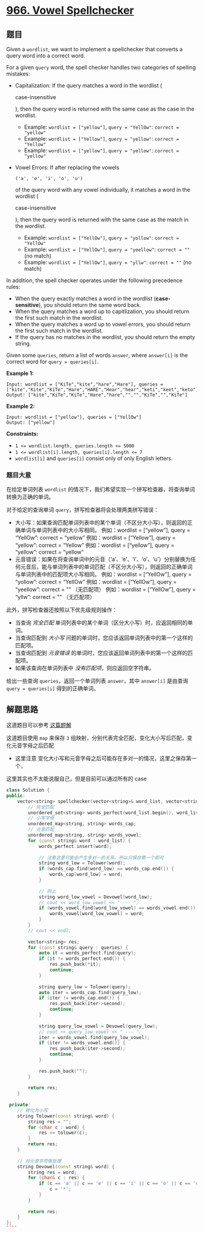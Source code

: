 # [966. Vowel Spellchecker](https://leetcode.com/problems/vowel-spellchecker/)

## 题目

Given a `wordlist`, we want to implement a spellchecker that converts a query word into a correct word.

For a given `query` word, the spell checker handles two categories of spelling mistakes:

- Capitalization: If the query matches a word in the wordlist (

  case-insensitive

  ), then the query word is returned with the same case as the case in the wordlist. 	

  - Example: `wordlist = ["yellow"]`, `query = "YellOw"`: `correct = "yellow"`
  - Example: `wordlist = ["Yellow"]`, `query = "yellow"`: `correct = "Yellow"`
  - Example: `wordlist = ["yellow"]`, `query = "yellow"`: `correct = "yellow"`

- Vowel Errors: If after replacing the vowels 

  ```
  ('a', 'e', 'i', 'o', 'u')
  ```

   of the query word with any vowel individually, it matches a word in the wordlist (

  case-insensitive

  ), then the query word is returned with the same case as the match in the wordlist. 

  - Example: `wordlist = ["YellOw"]`, `query = "yollow"`: `correct = "YellOw"`
  - Example: `wordlist = ["YellOw"]`, `query = "yeellow"`: `correct = ""` (no match)
  - Example: `wordlist = ["YellOw"]`, `query = "yllw"`: `correct = ""` (no match)

In addition, the spell checker operates under the following precedence rules:

- When the query exactly matches a word in the wordlist (**case-sensitive**), you should return the same word back.
- When the query matches a word up to capitlization, you should return the first such match in the wordlist.
- When the query matches a word up to vowel errors, you should return the first such match in the wordlist.
- If the query has no matches in the wordlist, you should return the empty string.

Given some `queries`, return a list of words `answer`, where `answer[i]` is the correct word for `query = queries[i]`.

 

**Example 1:**

```
Input: wordlist = ["KiTe","kite","hare","Hare"], queries = ["kite","Kite","KiTe","Hare","HARE","Hear","hear","keti","keet","keto"]
Output: ["kite","KiTe","KiTe","Hare","hare","","","KiTe","","KiTe"]
```

**Example 2:**

```
Input: wordlist = ["yellow"], queries = ["YellOw"]
Output: ["yellow"]
```

 

**Constraints:**

- `1 <= wordlist.length, queries.length <= 5000`
- `1 <= wordlist[i].length, queries[i].length <= 7`
- `wordlist[i]` and `queries[i]` consist only of only English letters.

### 题目大意

在给定单词列表 `wordlist` 的情况下，我们希望实现一个拼写检查器，将查询单词转换为正确的单词。

对于给定的查询单词 `query`，拼写检查器将会处理两类拼写错误：

-   大小写：如果查询匹配单词列表中的某个单词（不区分大小写），则返回的正确单词与单词列表中的大小写相同。
        例如：wordlist = [“yellow”], query = “YellOw”: correct = “yellow”
        例如：wordlist = [“Yellow”], query = “yellow”: correct = “Yellow”
        例如：wordlist = [“yellow”], query = “yellow”: correct = “yellow”
-   元音错误：如果在将查询单词中的元音（‘a’、‘e’、‘i’、‘o’、‘u’）分别替换为任何元音后，能与单词列表中的单词匹配（不区分大小写），则返回的正确单词与单词列表中的匹配项大小写相同。
        例如：wordlist = [“YellOw”], query = “yollow”: correct = “YellOw”
        例如：wordlist = [“YellOw”], query = “yeellow”: correct = "” （无匹配项）
        例如：wordlist = [“YellOw”], query = “yllw”: correct = "” （无匹配项）

此外，拼写检查器还按照以下优先级规则操作：

- 当查询 *完全匹配* 单词列表中的某个单词（区分大小写）时，应返回相同的单词。
- 当查询匹配到 *大小写* 问题的单词时，您应该返回单词列表中的第一个这样的匹配项。
- 当查询匹配到 *元音错误* 的单词时，您应该返回单词列表中的第一个这样的匹配项。
- 如果该查询在单词列表中 *没有匹配项*，则应返回空字符串。

给出一些查询 `queries`，返回一个单词列表 `answer`，其中 `answer[i]` 是由查询 `query = queries[i]` 得到的正确单词。

## 解题思路

这道题目可以参考 [这篇题解](https://books.halfrost.com/leetcode/ChapterFour/0900~0999/0966.Vowel-Spellchecker/)

这道题目使用 `map` 来保存 `3` 组映射，分别代表完全匹配，变化大小写后匹配，变化元音字母之后匹配

- 这里注意 变化大小写和元音字母之后可能存在多对一的情况，这里之保存第一个，

这里其实也不太能说服自己，但是目前可以通过所有的 case 

`````c++
class Solution {
public:
    vector<string> spellchecker(vector<string>& word_list, vector<string>& queries) {
        // 完全匹配
        unordered_set<string> words_perfect(word_list.begin(), word_list.end());
        // 小写字母
        unordered_map<string, string> words_cap;
        // 元音匹配
        unordered_map<string, string> words_vowel;
        for (const string& word : word_list) {
            words_perfect.insert(word);
            
            // 注意这里可能会产生多对一的关系，所以只保存第一个即可
            string word_low = Tolower(word);
            if (words_cap.find(word_low) == words_cap.end()) {
                words_cap[word_low] = word;    
            }
            
            // 同上
            string word_low_vowel = Devowel(word_low);
            // cout << word_low_vowel << " --- "; 
            if (words_vowel.find(word_low_vowel) == words_vowel.end()) {
                words_vowel[word_low_vowel] = word;    
            }
        }
        // cout << endl;
        
        vector<string> res;
        for (const string& query : queries) {
            auto it = words_perfect.find(query);
            if (it != words_perfect.end()) {
                res.push_back(*it);
                continue;
            }
            
            string query_low = Tolower(query);
            auto iter = words_cap.find(query_low);
            if (iter != words_cap.end()) {
                res.push_back(iter->second);
                continue;
            }
            
            string query_low_vowel = Devowel(query_low);
            // cout << query_low_vowel << " --- ";
            iter = words_vowel.find(query_low_vowel);
            if (iter != words_vowel.end()) {
                res.push_back(iter->second);
                continue;
            }
            
            res.push_back("");
        }
        
        return res;
    }
    
 private:
    // 转化为小写
    string Tolower(const string& word) {
        string res = "";
        for (char c : word) {
            res += tolower(c);
        }
        return res;
    }
    
    // 对元音字符做处理
    string Devowel(const string& word) {
        string res = word;
        for (char& c : res) {
            if (c == 'a' || c == 'e' || c == 'i' || c == 'o' || c == 'u') {
                c = '*';
            }
        }
        
        return res;
    }
};
````
